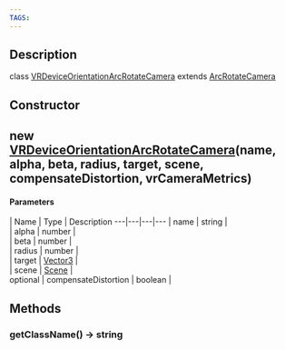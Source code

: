 ```yaml
---
TAGS:
---
```

## Description

class [VRDeviceOrientationArcRotateCamera](/classes/3.0/VRDeviceOrientationArcRotateCamera) extends [ArcRotateCamera](/classes/3.0/ArcRotateCamera)



## Constructor

## new [VRDeviceOrientationArcRotateCamera](/classes/3.0/VRDeviceOrientationArcRotateCamera)(name, alpha, beta, radius, target, scene, compensateDistortion, vrCameraMetrics)



#### Parameters
 | Name | Type | Description
---|---|---|---
 | name | string |   
 | alpha | number |   
 | beta | number |   
 | radius | number |   
 | target | [Vector3](/classes/3.0/Vector3) |   
 | scene | [Scene](/classes/3.0/Scene) |   
optional | compensateDistortion | boolean |  
## Methods

### getClassName() &rarr; string


